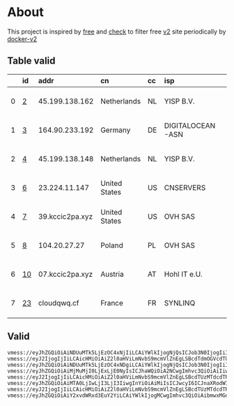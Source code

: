 
# About

This project is inspired by [free](https://github.com/freefq/free) and [check](https://github.com/yeahwu/check) to filter free [v2](https://github.com/v2fly/v2ray-core) site periodically by [docker-v2](https://hub.docker.com/r/v2ray/official)

    

## Table valid
|    | id                   | addr            | cn            | cc   | isp              | ip                    | chatgpt          |
|---:|:---------------------|:----------------|:--------------|:-----|:-----------------|:----------------------|:-----------------|
|  0 | [2](config/2.json)   | 45.199.138.162  | Netherlands   | NL   | YISP B.V.        | 154.84.1.230          | Yes (Region: NL) |
|  1 | [3](config/3.json)   | 164.90.233.192  | Germany       | DE   | DIGITALOCEAN-ASN | 164.90.233.192        | Yes (Region: DE) |
|  2 | [4](config/4.json)   | 45.199.138.148  | Netherlands   | NL   | YISP B.V.        | 46.182.107.123        | Yes (Region: NL) |
|  3 | [6](config/6.json)   | 23.224.11.147   | United States | US   | CNSERVERS        | 23.225.9.194          | Yes (Region: US) |
|  4 | [7](config/7.json)   | 39.kccic2pa.xyz | United States | US   | OVH SAS          | 51.81.211.205         | Yes (Region: US) |
|  5 | [8](config/8.json)   | 104.20.27.27    | Poland        | PL   | OVH SAS          | 54.36.174.181         | Yes (Region: FR) |
|  6 | [10](config/10.json) | 07.kccic2pa.xyz | Austria       | AT   | Hohl IT e.U.     | 2a0d:f302:109:1cbe::1 | Yes (Region: AT) |
|  7 | [23](config/23.json) | cloudqwq.cf     | France        | FR   | SYNLINQ          | 103.252.90.249        | Yes (Region: FR) |

## Valid
```
vmess://eyJhZGQiOiAiNDUuMTk5LjEzOC4xNjIiLCAiYWlkIjogNjQsICJob3N0IjogIiIsICJpZCI6ICI2NWVhNjcyNy00NDYxLTQ3YTctYTVjNC1mZWYyYzY3ZjJmNzkiLCAibmV0IjogInRjcCIsICJwYXRoIjogIiIsICJwb3J0IjogNTQ4NzEsICJwcyI6ICJnaXRodWIuY29tL2ZyZWVmcSAtIFx1N2Y4ZVx1NTZmZFx1NTJhMFx1NTIyOVx1Nzk4Zlx1NWMzY1x1NGU5YVx1NWRkZVx1NTcyM1x1NGY1NVx1NTg1ZU1VTFRBQ09NXHU2NzNhXHU2MjNmIDIiLCAidGxzIjogIiIsICJ0eXBlIjogImF1dG8iLCAic2VjdXJpdHkiOiAiYXV0byIsICJza2lwLWNlcnQtdmVyaWZ5IjogdHJ1ZSwgInNuaSI6ICIifQ==
vmess://eyJ2IjogIjIiLCAicHMiOiAiZ2l0aHViLmNvbS9mcmVlZnEgLSBcdTdmOGVcdTU2ZmQgIDMiLCAiYWRkIjogIjE2NC45MC4yMzMuMTkyIiwgInBvcnQiOiAiNDQ1ODkiLCAidHlwZSI6ICJub25lIiwgImlkIjogIjcyYzI4YzQ5LWVhMmItNDhjNC04ZDQwLTNkN2FjOWRmYTQ1ZiIsICJhaWQiOiAiMCIsICJuZXQiOiAidGNwIiwgInBhdGgiOiAiL2hvc3RvZG8iLCAiaG9zdCI6ICIiLCAidGxzIjogIiJ9
vmess://eyJhZGQiOiAiNDUuMTk5LjEzOC4xNDgiLCAiYWlkIjogNjQsICJob3N0IjogIiIsICJpZCI6ICJmOWZhM2E5Yy1mN2Q1LTQxNGYtODhlNi02OTcwNTg1ZDk5NDkiLCAibmV0IjogInRjcCIsICJwYXRoIjogIiIsICJwb3J0IjogNDk5NTUsICJwcyI6ICJnaXRodWIuY29tL2ZyZWVmcSAtIFx1N2Y4ZVx1NTZmZFx1NTJhMFx1NTIyOVx1Nzk4Zlx1NWMzY1x1NGU5YVx1NWRkZVx1NTcyM1x1NGY1NVx1NTg1ZU1VTFRBQ09NXHU2NzNhXHU2MjNmIDQiLCAidGxzIjogIiIsICJ0eXBlIjogImF1dG8iLCAic2VjdXJpdHkiOiAiYXV0byIsICJza2lwLWNlcnQtdmVyaWZ5IjogdHJ1ZSwgInNuaSI6ICIifQ==
vmess://eyJhZGQiOiAiMjMuMjI0LjExLjE0NyIsICJhaWQiOiA2NCwgImhvc3QiOiAiIiwgImlkIjogIjQxODA0OGFmLWEyOTMtNGI5OS05YjBjLTk4Y2EzNTgwZGQyNCIsICJuZXQiOiAidGNwIiwgInBhdGgiOiAiIiwgInBvcnQiOiA0MTAwOSwgInBzIjogImdpdGh1Yi5jb20vZnJlZWZxIC0gXHU3ZjhlXHU1NmZkXHU1MmEwXHU1MjI5XHU3OThmXHU1YzNjXHU0ZTlhXHU1ZGRlXHU2ZDFiXHU2NzQ5XHU3N2Y2XHU1ZTAyQ29wZXJhdGlvbiBDb2xvY3Rpb25cdTY1NzBcdTYzNmVcdTRlMmRcdTVmYzMgNiIsICJ0bHMiOiAiIiwgInR5cGUiOiAiYXV0byIsICJzZWN1cml0eSI6ICJhdXRvIiwgInNraXAtY2VydC12ZXJpZnkiOiB0cnVlLCAic25pIjogIiJ9
vmess://eyJ2IjogIjIiLCAicHMiOiAiZ2l0aHViLmNvbS9mcmVlZnEgLSBcdTUzMTdcdTRlYWNcdTVlMDJcdTc5ZmJcdTUyYTggNyIsICJhZGQiOiAiMzkua2NjaWMycGEueHl6IiwgInBvcnQiOiAiNTAwMzkiLCAidHlwZSI6ICJub25lIiwgImlkIjogImJhZWZjMzg5LTcyYjEtNGYyMy1iYmFkLTNhODVjZjUxZmU4YSIsICJhaWQiOiAiMCIsICJuZXQiOiAidGNwIiwgInBhdGgiOiAiLyIsICJob3N0IjogIjM5LmtjY2ljMnBhLnh5eiIsICJ0bHMiOiAiIn0=
vmess://eyJhZGQiOiAiMTA0LjIwLjI3LjI3IiwgInYiOiAiMiIsICJwcyI6ICJnaXRodWIuY29tL2ZyZWVmcSAtIFx1N2Y4ZVx1NTZmZENsb3VkRmxhcmVcdTUxNmNcdTUzZjhDRE5cdTgyODJcdTcwYjkgOCIsICJwb3J0IjogODAsICJpZCI6ICIyMWI1NGI4MC00OGI1LTExZWUtYjMzOC0yMDVjNmQ1ZjVkNzgiLCAiYWlkIjogIjAiLCAibmV0IjogIndzIiwgInR5cGUiOiAiIiwgImhvc3QiOiAiZXUtMi4wcmQubmV0IiwgInBhdGgiOiAiL295MG5zNngzIiwgInRscyI6ICIifQ==
vmess://eyJ2IjogIjIiLCAicHMiOiAiZ2l0aHViLmNvbS9mcmVlZnEgLSBcdTUzMTdcdTRlYWNcdTVlMDJcdTc5ZmJcdTUyYTggMTAiLCAiYWRkIjogIjA3LmtjY2ljMnBhLnh5eiIsICJwb3J0IjogIjUwMDA3IiwgInR5cGUiOiAibm9uZSIsICJpZCI6ICJiYWVmYzM4OS03MmIxLTRmMjMtYmJhZC0zYTg1Y2Y1MWZlOGEiLCAiYWlkIjogIjAiLCAibmV0IjogInRjcCIsICJwYXRoIjogIi9kb25ndGFpd2FuZy5jb20iLCAiaG9zdCI6ICIwNy5rY2NpYzJwYS54eXoiLCAidGxzIjogIiJ9
vmess://eyJhZGQiOiAiY2xvdWRxd3EuY2YiLCAiYWlkIjogMCwgImhvc3QiOiAibmwxMGdicHMuNjU3NzYxNy54eXoiLCAiaWQiOiAiY2QwYzU3MGYtNzU3Yy00OGQyLWExYjYtYzA5NDA0MzFjYzQ3IiwgIm5ldCI6ICJ3cyIsICJwYXRoIjogIi8iLCAicG9ydCI6IDgwLCAicHMiOiAiZ2l0aHViLmNvbS9mcmVlZnEgLSBcdTdmOGVcdTU2ZmRFYXN5RE5TIEFueWNhc3RcdTgyODJcdTcwYjkoQ2xvdWRmbGFyZVx1ODI4Mlx1NzBiOSkgMjMiLCAidGxzIjogIiIsICJ0eXBlIjogImF1dG8iLCAic2VjdXJpdHkiOiAiYXV0byIsICJza2lwLWNlcnQtdmVyaWZ5IjogdHJ1ZSwgInNuaSI6ICIifQ==
```

